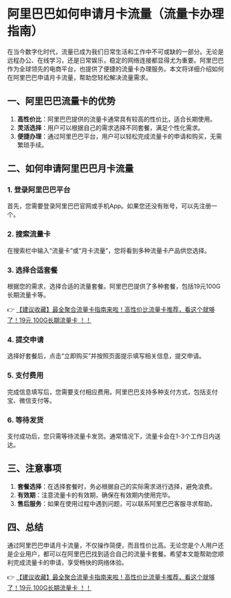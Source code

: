 # 阿里巴巴如何申请月卡流量（流量卡办理指南）

在当今数字化时代，流量已成为我们日常生活和工作中不可或缺的一部分。无论是远程办公、在线学习，还是日常娱乐，稳定的网络连接都显得尤为重要。阿里巴巴作为全球领先的电商平台，也提供了便捷的流量卡办理服务。本文将详细介绍如何在阿里巴巴申请月卡流量，帮助您轻松解决流量需求。

## 一、阿里巴巴流量卡的优势

1. **高性价比**：阿里巴巴提供的流量卡通常具有较高的性价比，适合长期使用。
2. **灵活选择**：用户可以根据自己的需求选择不同套餐，满足个性化需求。
3. **便捷办理**：通过阿里巴巴平台，用户可以轻松完成流量卡的申请和购买，无需繁琐手续。

## 二、如何申请阿里巴巴月卡流量

### 1. 登录阿里巴巴平台

首先，您需要登录阿里巴巴官网或手机App。如果您还没有账号，可以先注册一个。

### 2. 搜索流量卡

在搜索栏中输入“流量卡”或“月卡流量”，您将看到多种流量卡产品供您选择。

### 3. 选择合适套餐

根据您的需求，选择合适的流量套餐。阿里巴巴提供了多种套餐，包括19元100G长期流量卡等。

👉 [【建议收藏】最全聚合流量卡指南来啦！高性价比流量卡推荐，看这个就够了！19元 100G长期流量卡 ！！](https://bit.ly/Liuliangka)

### 4. 提交申请

选择好套餐后，点击“立即购买”并按照页面提示填写相关信息，提交申请。

### 5. 支付费用

完成信息填写后，您需要支付相应费用。阿里巴巴支持多种支付方式，包括支付宝、微信支付等。

### 6. 等待发货

支付成功后，您只需等待流量卡发货。通常情况下，流量卡会在1-3个工作日内送达。

## 三、注意事项

1. **套餐选择**：在选择套餐时，务必根据自己的实际需求进行选择，避免浪费。
2. **有效期**：注意流量卡的有效期，确保在有效期内使用完毕。
3. **售后服务**：如果在使用过程中遇到问题，可以联系阿里巴巴客服寻求帮助。

## 四、总结

通过阿里巴巴申请月卡流量，不仅操作简便，而且性价比高。无论您是个人用户还是企业用户，都可以在阿里巴巴找到适合自己的流量卡套餐。希望本文能帮助您顺利完成流量卡的申请，享受畅快的网络体验。

👉 [【建议收藏】最全聚合流量卡指南来啦！高性价比流量卡推荐，看这个就够了！19元 100G长期流量卡 ！！](https://bit.ly/Liuliangka)